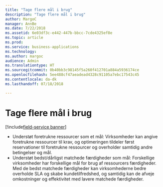 ```yaml
---
title: "Tage flere mål i brug"
description: "Tage flere mål i brug"
author: MargoC
manager: AnnBe
ms.date: 7/22/2018
ms.assetid: 6e03df3c-e442-447b-bbcc-7cde4325ef8e
ms.topic: article
ms.prod: 
ms.service: business-applications
ms.technology: 
ms.author: margoc
audience: Admin
ms.translationtype: HT
ms.sourcegitcommit: 0b40bb3c98145f5a260f412701a884a5936174ce
ms.openlocfilehash: 5ee488cf47aeadead4328c91105a7ebc17543c45
ms.contentlocale: da-dk
ms.lasthandoff: 07/18/2018

---
```


#  <a name="enable-more-objectives"></a>Tage flere mål i brug 

[!include[field-service banner](../../../includes/field-service.md)]



-   Understøt foretrukne ressourcer som et mål: Virksomheder kan angive foretrukne ressourcer til krav, og optimeringen tildeler først reservationer til foretrukne ressourcer og overholder samtidig andre betingelser og mål.
-   Understøt bedst/dårligst matchede færdigheder som mål: Forskellige virksomheder har forskellige mål for brug af ressourcers færdigheder. Med de bedst matchede færdigheder kan virksomhederne bedre overholde SLA og skabe kundetilfredshed, og samtidig kan de afveje omkostninger og effektivitet med lavere matchede færdigheder.


